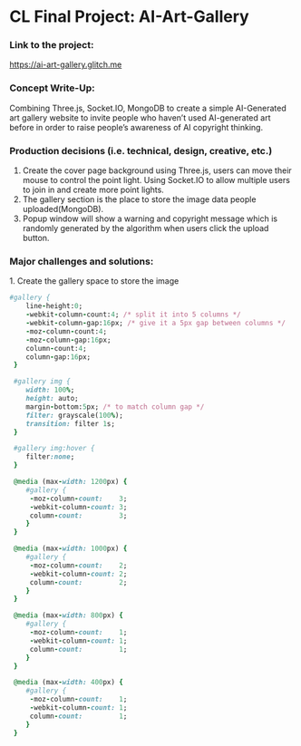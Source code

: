 <h1>CL Final Project: AI-Art-Gallery</h1>

<h3>Link to the project:</h3>

https://ai-art-gallery.glitch.me

<h3>Concept Write-Up:</h3>

Combining Three.js, Socket.IO, MongoDB to create a simple AI-Generated art gallery website to invite people who haven’t used AI-generated art before in order to raise people’s awareness of AI copyright thinking.

<h3>Production decisions (i.e. technical, design, creative, etc.)</h3>

1. Create the cover page background using Three.js, users can move their mouse to control the point light. Using Socket.IO to allow multiple users to join in and create more point lights. 
2. The gallery section is the place to store the image data people uploaded(MongoDB).
3. Popup window will show a warning and copyright message which is randomly generated by the algorithm when users click the upload button.

<h3>Major challenges and solutions: </h3>
1. Create the gallery space to store the image

``` Ruby
#gallery {
    line-height:0;
    -webkit-column-count:4; /* split it into 5 columns */
    -webkit-column-gap:16px; /* give it a 5px gap between columns */
    -moz-column-count:4;
    -moz-column-gap:16px;
    column-count:4;
    column-gap:16px;
 }

 #gallery img {
    width: 100%;
    height: auto;
    margin-bottom:5px; /* to match column gap */
    filter: grayscale(100%);
    transition: filter 1s;
 }

 #gallery img:hover {
    filter:none;
 }

 @media (max-width: 1200px) {
    #gallery {
     -moz-column-count:    3;
     -webkit-column-count: 3;
     column-count:         3;
    }
 }

 @media (max-width: 1000px) {
    #gallery {
     -moz-column-count:    2;
     -webkit-column-count: 2;
     column-count:         2;
    }
 }

 @media (max-width: 800px) {
    #gallery {
     -moz-column-count:    1;
     -webkit-column-count: 1;
     column-count:         1;
    }
 }

 @media (max-width: 400px) {
    #gallery {
     -moz-column-count:    1;
     -webkit-column-count: 1;
     column-count:         1;
    }
 }
```
